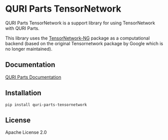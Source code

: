 # QURI Parts TensorNetwork

QURI Parts TensorNetwork is a support library for using TensorNetwork with QURI Parts.

This library uses the [TensorNetwork-NG](https://github.com/refraction-ray/TensorNetwork-NG) package as a computational backend (based on the original Tensornetwork package by Google which is no longer maintained).

## Documentation

[QURI Parts Documentation](https://quri-parts.qunasys.com)

## Installation

```
pip install quri-parts-tensornetwork
```

## License

Apache License 2.0
